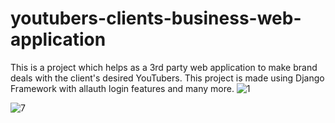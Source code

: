 # youtubers-clients-business-web-application
This is a project which helps as a 3rd party web application to make brand deals with the client's desired YouTubers. 
This project is made using Django Framework with allauth login features and many more.
![1](https://user-images.githubusercontent.com/60030361/127398554-1061ff12-126c-4d21-a5b2-14c42737349e.JPG)

![7](https://user-images.githubusercontent.com/60030361/127398780-5635a38f-102a-4aaf-936b-b99311d4c5ee.JPG)

